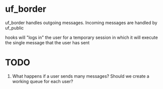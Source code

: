 # uf_border

uf_border handles outgoing messages. Incoming messages are handled by uf_public

hooks will "logs in" the user for a temporary session in which it will execute the single message that the user has sent

# TODO

1. What happens if a user sends many messages? Should we create a working queue 
for each user?
